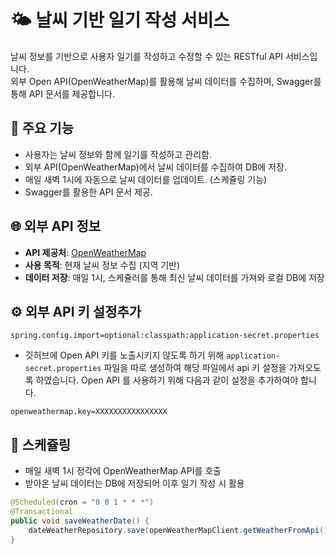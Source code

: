 # 🌤️ 날씨 기반 일기 작성 서비스

날씨 정보를 기반으로 사용자 일기를 작성하고 수정할 수 있는 RESTful API 서비스입니다.  
외부 Open API(OpenWeatherMap)를 활용해 날씨 데이터를 수집하며, Swagger를 통해 API 문서를 제공합니다.


## 📌 주요 기능

- 사용자는 날씨 정보와 함께 일기를 작성하고 관리함.
- 외부 API(OpenWeatherMap)에서 날씨 데이터를 수집하여 DB에 저장.
- 매일 새벽 1시에 자동으로 날씨 데이터를 업데이트. (스케쥴링 기능)
- Swagger를 활용한 API 문서 제공.


## 🌐 외부 API 정보

- **API 제공처**: [OpenWeatherMap](https://openweathermap.org/)
- **사용 목적**: 현재 날씨 정보 수집 (지역 기반)
- **데이터 저장**: 매일 1시, 스케쥴러를 통해 최신 날씨 데이터를 가져와 로컬 DB에 저장


## ⚙️ 외부 API 키 설정추가

```properties
spring.config.import=optional:classpath:application-secret.properties
```
- 깃허브에 Open API 키를 노출시키지 않도록 하기 위해 ```application-secret.properties``` 파일을 따로 생성하여 해당 파일에서 api 키 설정을 가져오도록 하였습니다. Open API 를 사용하기 위해 다음과 같이 설정을 추가하여야 합니다.
```properties
openweathermap.key=XXXXXXXXXXXXXXXX
```


## 🔄 스케쥴링

- 매일 새벽 1시 정각에 OpenWeatherMap API를 호출
- 받아온 날씨 데이터는 DB에 저장되어 이후 일기 작성 시 활용

```java
@Scheduled(cron = "0 0 1 * * *")
@Transactional
public void saveWeatherDate() {
    dateWeatherRepository.save(openWeatherMapClient.getWeatherFromApi());
}
```